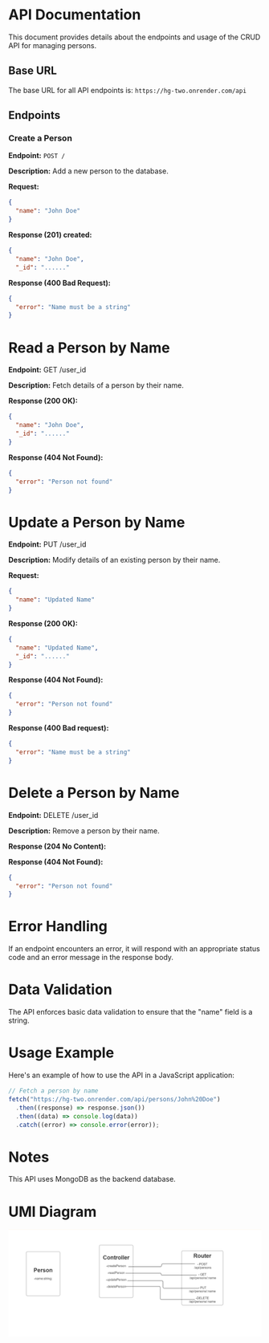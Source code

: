 # API Documentation

This document provides details about the endpoints and usage
of the CRUD API for managing persons.

## Base URL

The base URL for all API endpoints is:
`https://hg-two.onrender.com/api`

## Endpoints

### Create a Person

**Endpoint:** `POST /`

**Description:** Add a new person to the database.

**Request:**

```json
{
  "name": "John Doe"
}
```

**Response (201) created:**

```json
{
  "name": "John Doe",
  "_id": "......"

```

**Response (400 Bad Request):**

```json
{
  "error": "Name must be a string"
}
```

# Read a Person by Name

**Endpoint:** GET /user_id

**Description:** Fetch details of a person by their name.

**Response (200 OK):**

```json
{
  "name": "John Doe",
  "_id": "......"
}
```

**Response (404 Not Found):**

```json
{
  "error": "Person not found"
}
```

# Update a Person by Name

**Endpoint:** PUT /user_id

**Description:** Modify details of an existing person by
their name.

**Request:**

```json
{
  "name": "Updated Name"
}
```

**Response (200 OK):**

```json
{
  "name": "Updated Name",
  "_id": "......"
}
```

**Response (404 Not Found):**

```json
{
  "error": "Person not found"
}
```

**Response (400 Bad request):**

```json
{
  "error": "Name must be a string"
}
```

# Delete a Person by Name

**Endpoint:** DELETE /user_id

**Description:** Remove a person by their name.

**Response (204 No Content):**

**Response (404 Not Found):**

```json
{
  "error": "Person not found"
}
```

# Error Handling

If an endpoint encounters an error, it will respond with an
appropriate status code and an error message in the response
body.

# Data Validation

The API enforces basic data validation to ensure that the
"name" field is a string.

# Usage Example

Here's an example of how to use the API in a JavaScript
application:

```javascript
// Fetch a person by name
fetch("https://hg-two.onrender.com/api/persons/John%20Doe")
  .then((response) => response.json())
  .then((data) => console.log(data))
  .catch((error) => console.error(error));
```

# Notes

This API uses MongoDB as the backend database.

# UMI Diagram

![Sample Image](UMI-.png)
